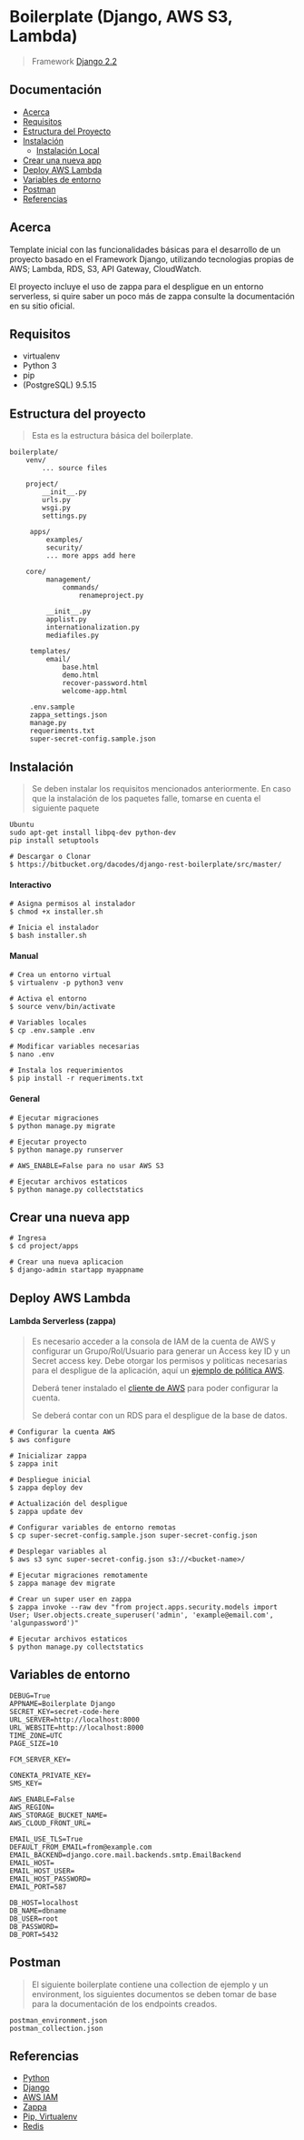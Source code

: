 Boilerplate (Django, AWS S3, Lambda)
========================================

> Framework [Django 2.2](https://docs.djangoproject.com/en/2.2/)

## Documentación

* [Acerca](#acerca)
* [Requisitos](#requisitos)
* [Estructura del Proyecto](#estructura-del-proyecto)
* [Instalación](#instalacion)
    - [Instalación Local](#local)
* [Crear una nueva app](#crear-una-nueva-app)
* [Deploy AWS Lambda](#deploy-aws-lambda)
* [Variables de entorno](#variables-de-entorno)
* [Postman](#postman)
* [Referencias](#referencias)

## Acerca

Template inicial con las funcionalidades básicas para el desarrollo de un proyecto basado en el Framework Django, utilizando tecnologias propias de AWS; Lambda, RDS, S3, API Gateway, CloudWatch.

El proyecto incluye el uso de zappa para el despligue en un entorno serverless, si quire saber un poco más de zappa consulte la documentación en su sitio oficial.

## Requisitos

- virtualenv
- Python 3
- pip
- (PostgreSQL) 9.5.15

## Estructura del proyecto
> Esta es la estructura básica del boilerplate.

```
boilerplate/
    venv/
        ... source files

    project/
        __init__.py
        urls.py
        wsgi.py
        settings.py

     apps/
         examples/
         security/
         ... more apps add here

    core/
         management/
             commands/
                 renameproject.py

         __init__.py
         applist.py
         internationalization.py
         mediafiles.py

     templates/
         email/
             base.html
             demo.html
             recover-password.html
             welcome-app.html

     .env.sample
     zappa_settings.json
     manage.py
     requeriments.txt
     super-secret-config.sample.json

```
## Instalación
> Se deben instalar los requisitos mencionados anteriormente.
> En caso que la instalación de los paquetes falle, tomarse en cuenta el siguiente paquete

```
Ubuntu
sudo apt-get install libpq-dev python-dev
pip install setuptools

```

```
# Descargar o Clonar
$ https://bitbucket.org/dacodes/django-rest-boilerplate/src/master/
```

#### Interactivo
```
# Asigna permisos al instalador
$ chmod +x installer.sh

# Inicia el instalador
$ bash installer.sh
```

#### Manual
```
# Crea un entorno virtual
$ virtualenv -p python3 venv

# Activa el entorno
$ source venv/bin/activate

# Variables locales
$ cp .env.sample .env

# Modificar variables necesarias
$ nano .env

# Instala los requerimientos
$ pip install -r requeriments.txt
```

#### General
```
# Ejecutar migraciones
$ python manage.py migrate

# Ejecutar proyecto
$ python manage.py runserver

# AWS_ENABLE=False para no usar AWS S3

# Ejecutar archivos estaticos
$ python manage.py collectstatics
```

## Crear una nueva app
```
# Ingresa
$ cd project/apps

# Crear una nueva aplicacion
$ django-admin startapp myappname
```

## Deploy AWS Lambda
#### Lambda Serverless (zappa)
> Es necesario acceder a la consola de IAM de la cuenta de AWS y configurar un Grupo/Rol/Usuario para generar un Access key ID y un Secret access key.
> Debe otorgar los permisos y politicas necesarias para el despligue de la aplicación, aquí un [ejemplo de pólitica AWS](https://gist.github.com/AbnerGrajales/2f2ce15a4544e5a308bafb56fe23fcbe).
>
> Deberá tener instalado el [cliente de AWS](https://docs.aws.amazon.com/cli/latest/userguide/cli-chap-install.html) para poder configurar la cuenta.
>
> Se deberá contar con un RDS para el despligue de la base de datos.

```
# Configurar la cuenta AWS
$ aws configure

# Inicializar zappa
$ zappa init

# Despliegue inicial
$ zappa deploy dev

# Actualización del despligue
$ zappa update dev

# Configurar variables de entorno remotas
$ cp super-secret-config.sample.json super-secret-config.json

# Desplegar variables al
$ aws s3 sync super-secret-config.json s3://<bucket-name>/

# Ejecutar migraciones remotamente
$ zappa manage dev migrate

# Crear un super user en zappa
$ zappa invoke --raw dev "from project.apps.security.models import User; User.objects.create_superuser('admin', 'example@email.com', 'algunpassword')"

# Ejecutar archivos estaticos
$ python manage.py collectstatics

```

## Variables de entorno
```
DEBUG=True
APPNAME=Boilerplate Django
SECRET_KEY=secret-code-here
URL_SERVER=http://localhost:8000
URL_WEBSITE=http://localhost:8000
TIME_ZONE=UTC
PAGE_SIZE=10

FCM_SERVER_KEY=

CONEKTA_PRIVATE_KEY=
SMS_KEY=

AWS_ENABLE=False
AWS_REGION=
AWS_STORAGE_BUCKET_NAME=
AWS_CLOUD_FRONT_URL=

EMAIL_USE_TLS=True
DEFAULT_FROM_EMAIL=from@example.com
EMAIL_BACKEND=django.core.mail.backends.smtp.EmailBackend
EMAIL_HOST=
EMAIL_HOST_USER=
EMAIL_HOST_PASSWORD=
EMAIL_PORT=587

DB_HOST=localhost
DB_NAME=dbname
DB_USER=root
DB_PASSWORD=
DB_PORT=5432

```
## Postman
> El siguiente boilerplate contiene una collection de ejemplo y un environment, los siguientes documentos se deben tomar de base para la documentación de los endpoints creados.
```
postman_environment.json
postman_collection.json
```

## Referencias

* [Python](https://www.python.org/doc/)
* [Django](https://docs.djangoproject.com/en/2.0/)
* [AWS IAM](https://aws.amazon.com/iam/)
* [Zappa](https://www.zappa.io)
* [Pip, Virtualenv](http://docs.python-guide.org/en/latest/dev/virtualenvs/)
* [Redis](https://redis.io/topics/quickstart)
